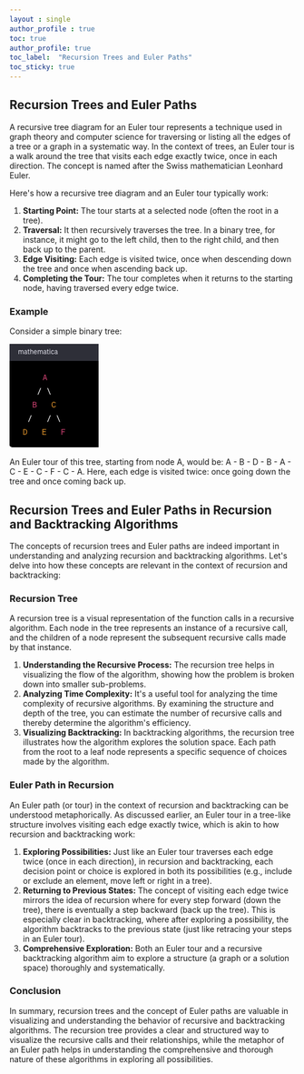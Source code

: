 ```yaml
---
layout : single
author_profile : true
toc: true
author_profile: true
toc_label:  "Recursion Trees and Euler Paths"
toc_sticky: true
---
```


## Recursion Trees and Euler Paths

A recursive tree diagram for an Euler tour represents a technique used in graph theory and computer science for traversing or listing all the edges of a tree or a graph in a systematic way. In the context of trees, an Euler tour is a walk around the tree that visits each edge exactly twice, once in each direction. The concept is named after the Swiss mathematician Leonhard Euler.

Here's how a recursive tree diagram and an Euler tour typically work:

1. **Starting Point:** The tour starts at a selected node (often the root in a tree).
2. **Traversal:** It then recursively traverses the tree. In a binary tree, for instance, it might go to the left child, then to the right child, and then back up to the parent.
3. **Edge Visiting:** Each edge is visited twice, once when descending down the tree and once when ascending back up.
4. **Completing the Tour:** The tour completes when it returns to the starting node, having traversed every edge twice.

### Example
Consider a simple binary tree:  

![png](SimpleBinaryTree.png)     
  
An Euler tour of this tree, starting from node A, would be:
A - B - D - B - A - C - E - C - F - C - A.
Here, each edge is visited twice: once going down the tree and once coming back up.

## Recursion Trees and Euler Paths in Recursion and Backtracking Algorithms

The concepts of recursion trees and Euler paths are indeed important in understanding and analyzing recursion and backtracking algorithms. Let's delve into how these concepts are relevant in the context of recursion and backtracking:

### Recursion Tree
A recursion tree is a visual representation of the function calls in a recursive algorithm. Each node in the tree represents an instance of a recursive call, and the children of a node represent the subsequent recursive calls made by that instance.

1. **Understanding the Recursive Process:** The recursion tree helps in visualizing the flow of the algorithm, showing how the problem is broken down into smaller sub-problems.
2. **Analyzing Time Complexity:** It's a useful tool for analyzing the time complexity of recursive algorithms. By examining the structure and depth of the tree, you can estimate the number of recursive calls and thereby determine the algorithm's efficiency.
3. **Visualizing Backtracking:** In backtracking algorithms, the recursion tree illustrates how the algorithm explores the solution space. Each path from the root to a leaf node represents a specific sequence of choices made by the algorithm.

### Euler Path in Recursion
An Euler path (or tour) in the context of recursion and backtracking can be understood metaphorically. As discussed earlier, an Euler tour in a tree-like structure involves visiting each edge exactly twice, which is akin to how recursion and backtracking work:

1. **Exploring Possibilities:** Just like an Euler tour traverses each edge twice (once in each direction), in recursion and backtracking, each decision point or choice is explored in both its possibilities (e.g., include or exclude an element, move left or right in a tree).
2. **Returning to Previous States:** The concept of visiting each edge twice mirrors the idea of recursion where for every step forward (down the tree), there is eventually a step backward (back up the tree). This is especially clear in backtracking, where after exploring a possibility, the algorithm backtracks to the previous state (just like retracing your steps in an Euler tour).
3. **Comprehensive Exploration:** Both an Euler tour and a recursive backtracking algorithm aim to explore a structure (a graph or a solution space) thoroughly and systematically.

### Conclusion
In summary, recursion trees and the concept of Euler paths are valuable in visualizing and understanding the behavior of recursive and backtracking algorithms. The recursion tree provides a clear and structured way to visualize the recursive calls and their relationships, while the metaphor of an Euler path helps in understanding the comprehensive and thorough nature of these algorithms in exploring all possibilities.
